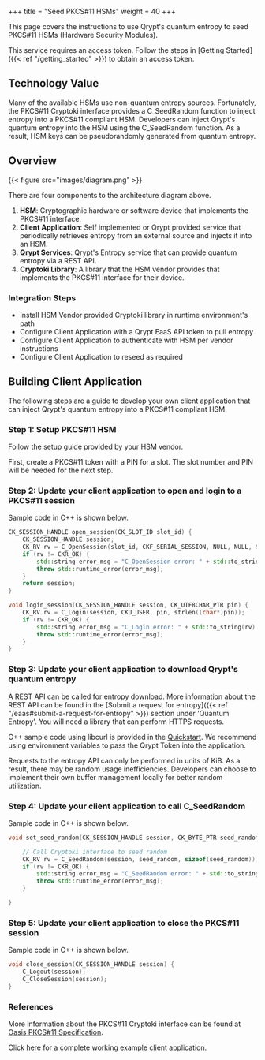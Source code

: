 +++
title = "Seed PKCS#11 HSMs"
weight = 40
+++

This page covers the instructions to use Qrypt's quantum entropy to seed PKCS#11 HSMs (Hardware Security Modules).

This service requires an access token. Follow the steps in [Getting Started]({{< ref "/getting_started" >}}) to obtain an access token.

## Technology Value
Many of the available HSMs use non-quantum entropy sources. Fortunately, the PKCS#11 Cryptoki interface provides a C_SeedRandom function to inject entropy into a PKCS#11 compliant HSM. Developers can inject Qrypt's quantum entropy into the HSM using the C_SeedRandom function. As a result, HSM keys can be pseudorandomly generated from quantum entropy.

## Overview
{{< figure src="images/diagram.png" >}}

There are four components to the architecture diagram above.
1. **HSM**: Cryptographic hardware or software device that implements the PKCS#11 interface.
2. **Client Application**: Self implemented or Qrypt provided service that periodically retrieves entropy from an external source and injects it into an HSM.
3. **Qrypt Services**: Qrypt's Entropy service that can provide quantum entropy via a REST API.
4. **Cryptoki Library**: A library that the HSM vendor provides that implements the PKCS#11 interface for their device.

### Integration Steps

* Install HSM Vendor provided Cryptoki library in runtime environment's path
* Configure Client Application with a Qrypt EaaS API token to pull entropy
* Configure Client Application to authenticate with HSM per vendor instructions
* Configure Client Application to reseed as required

## Building Client Application

The following steps are a guide to develop your own client application that can inject Qrypt's quantum entropy into a PKCS#11 compliant HSM.

### Step 1: Setup PKCS#11 HSM

Follow the setup guide provided by your HSM vendor. 

First, create a PKCS#11 token with a PIN for a slot. The slot number and PIN will be needed for the next step.

### Step 2: Update your client application to open and login to a PKCS#11 session

Sample code in C++ is shown below.

```c++
CK_SESSION_HANDLE open_session(CK_SLOT_ID slot_id) {
    CK_SESSION_HANDLE session;
    CK_RV rv = C_OpenSession(slot_id, CKF_SERIAL_SESSION, NULL, NULL, &session);
    if (rv != CKR_OK) {
        std::string error_msg = "C_OpenSession error: " + std::to_string(rv) + "\n";
        throw std::runtime_error(error_msg);
    }
    return session;
}

void login_session(CK_SESSION_HANDLE session, CK_UTF8CHAR_PTR pin) {
    CK_RV rv = C_Login(session, CKU_USER, pin, strlen((char*)pin));
    if (rv != CKR_OK) {
        std::string error_msg = "C_Login error: " + std::to_string(rv) + "\n";
        throw std::runtime_error(error_msg);
    }
}
```

### Step 3: Update your client application to download Qrypt's quantum entropy
A REST API can be called for entropy download. More information about the REST API can be found in the [Submit a request for entropy]({{< ref "/eaas#submit-a-request-for-entropy" >}}) section under 'Quantum Entropy'. You will need a library that can perform HTTPS requests. 

C++ sample code using libcurl is provided in the [Quickstart](https://github.com/QryptInc/qrypt-security-quickstarts-cpp/blob/main/src/eaas.cpp). We recommend using environment variables to pass the Qrypt Token into the application.

Requests to the entropy API can only be performed in units of KiB. As a result, there may be random usage inefficiencies. Developers can choose to implement their own buffer management locally for better random utilization.

### Step 4: Update your client application to call C_SeedRandom

Sample code in C++ is shown below.

```c++
void set_seed_random(CK_SESSION_HANDLE session, CK_BYTE_PTR seed_random) {

    // Call Cryptoki interface to seed random
    CK_RV rv = C_SeedRandom(session, seed_random, sizeof(seed_random));
    if (rv != CKR_OK) {
        std::string error_msg = "C_SeedRandom error: " + std::to_string(rv) + "\n";
        throw std::runtime_error(error_msg);
    }

}
```

### Step 5: Update your client application to close the PKCS#11 session

Sample code in C++ is shown below.

```c++
void close_session(CK_SESSION_HANDLE session) {
    C_Logout(session);
    C_CloseSession(session);
}
```

### References

More information about the PKCS#11 Cryptoki interface can be found at [Oasis PKCS#11 Specification](https://docs.oasis-open.org/pkcs11/pkcs11-base/v2.40/os/pkcs11-base-v2.40-os.html).

Click [here](https://github.com/QryptInc/qseed) for a complete working example client application.
